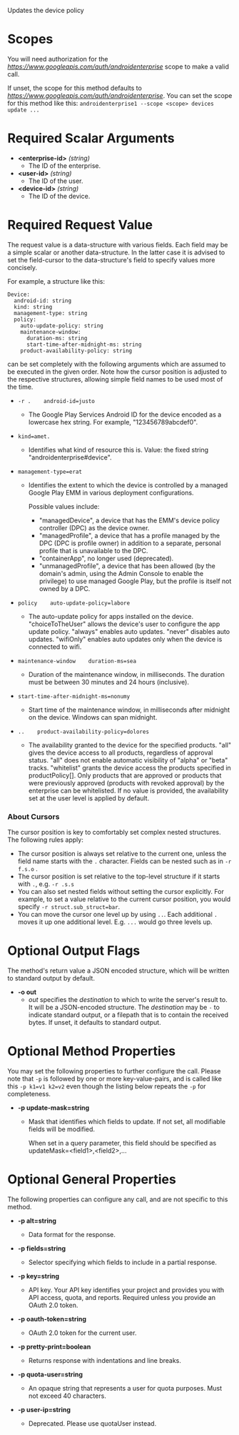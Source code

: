 Updates the device policy
# Scopes

You will need authorization for the *https://www.googleapis.com/auth/androidenterprise* scope to make a valid call.

If unset, the scope for this method defaults to *https://www.googleapis.com/auth/androidenterprise*.
You can set the scope for this method like this: `androidenterprise1 --scope <scope> devices update ...`
# Required Scalar Arguments
* **&lt;enterprise-id&gt;** *(string)*
    - The ID of the enterprise.
* **&lt;user-id&gt;** *(string)*
    - The ID of the user.
* **&lt;device-id&gt;** *(string)*
    - The ID of the device.
# Required Request Value

The request value is a data-structure with various fields. Each field may be a simple scalar or another data-structure.
In the latter case it is advised to set the field-cursor to the data-structure's field to specify values more concisely.

For example, a structure like this:
```
Device:
  android-id: string
  kind: string
  management-type: string
  policy:
    auto-update-policy: string
    maintenance-window:
      duration-ms: string
      start-time-after-midnight-ms: string
    product-availability-policy: string

```

can be set completely with the following arguments which are assumed to be executed in the given order. Note how the cursor position is adjusted to the respective structures, allowing simple field names to be used most of the time.

* `-r .    android-id=justo`
    - The Google Play Services Android ID for the device encoded as a lowercase hex string. For example, &#34;123456789abcdef0&#34;.
* `kind=amet.`
    - Identifies what kind of resource this is. Value: the fixed string &#34;androidenterprise#device&#34;.
* `management-type=erat`
    - Identifies the extent to which the device is controlled by a managed Google Play EMM in various deployment configurations.
        
        Possible values include: 
        - &#34;managedDevice&#34;, a device that has the EMM&#39;s device policy controller (DPC) as the device owner. 
        - &#34;managedProfile&#34;, a device that has a profile managed by the DPC (DPC is profile owner) in addition to a separate, personal profile that is unavailable to the DPC. 
        - &#34;containerApp&#34;, no longer used (deprecated). 
        - &#34;unmanagedProfile&#34;, a device that has been allowed (by the domain&#39;s admin, using the Admin Console to enable the privilege) to use managed Google Play, but the profile is itself not owned by a DPC.
* `policy    auto-update-policy=labore`
    - The auto-update policy for apps installed on the device. &#34;choiceToTheUser&#34; allows the device&#39;s user to configure the app update policy. &#34;always&#34; enables auto updates. &#34;never&#34; disables auto updates. &#34;wifiOnly&#34; enables auto updates only when the device is connected to wifi.
* `maintenance-window    duration-ms=sea`
    - Duration of the maintenance window, in milliseconds. The duration must be between 30 minutes and 24 hours (inclusive).
* `start-time-after-midnight-ms=nonumy`
    - Start time of the maintenance window, in milliseconds after midnight on the device. Windows can span midnight.

* `..    product-availability-policy=dolores`
    - The availability granted to the device for the specified products. &#34;all&#34; gives the device access to all products, regardless of approval status. &#34;all&#34; does not enable automatic visibility of &#34;alpha&#34; or &#34;beta&#34; tracks. &#34;whitelist&#34; grants the device access the products specified in productPolicy[]. Only products that are approved or products that were previously approved (products with revoked approval) by the enterprise can be whitelisted. If no value is provided, the availability set at the user level is applied by default.



### About Cursors

The cursor position is key to comfortably set complex nested structures. The following rules apply:

* The cursor position is always set relative to the current one, unless the field name starts with the `.` character. Fields can be nested such as in `-r f.s.o` .
* The cursor position is set relative to the top-level structure if it starts with `.`, e.g. `-r .s.s`
* You can also set nested fields without setting the cursor explicitly. For example, to set a value relative to the current cursor position, you would specify `-r struct.sub_struct=bar`.
* You can move the cursor one level up by using `..`. Each additional `.` moves it up one additional level. E.g. `...` would go three levels up.


# Optional Output Flags

The method's return value a JSON encoded structure, which will be written to standard output by default.

* **-o out**
    - *out* specifies the *destination* to which to write the server's result to.
      It will be a JSON-encoded structure.
      The *destination* may be `-` to indicate standard output, or a filepath that is to contain the received bytes.
      If unset, it defaults to standard output.
# Optional Method Properties

You may set the following properties to further configure the call. Please note that `-p` is followed by one 
or more key-value-pairs, and is called like this `-p k1=v1 k2=v2` even though the listing below repeats the
`-p` for completeness.

* **-p update-mask=string**
    - Mask that identifies which fields to update. If not set, all modifiable fields will be modified.
        
        When set in a query parameter, this field should be specified as updateMask=&lt;field1&gt;,&lt;field2&gt;,...

# Optional General Properties

The following properties can configure any call, and are not specific to this method.

* **-p alt=string**
    - Data format for the response.

* **-p fields=string**
    - Selector specifying which fields to include in a partial response.

* **-p key=string**
    - API key. Your API key identifies your project and provides you with API access, quota, and reports. Required unless you provide an OAuth 2.0 token.

* **-p oauth-token=string**
    - OAuth 2.0 token for the current user.

* **-p pretty-print=boolean**
    - Returns response with indentations and line breaks.

* **-p quota-user=string**
    - An opaque string that represents a user for quota purposes. Must not exceed 40 characters.

* **-p user-ip=string**
    - Deprecated. Please use quotaUser instead.
